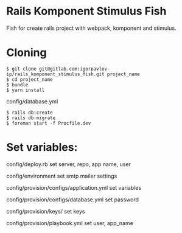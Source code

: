 # Rails Komponent Stimulus Fish

Fish for create rails project with webpack, komponent and stimulus.

# Cloning

    $ git clone git@gitlab.com:igorpavlov-ip/rails_komponent_stimulus_fish.git project_name
    $ cd project_name
    $ bundle
    $ yarn install

config/database.yml

    $ rails db:create
    $ rails db:migrate
    $ foreman start -f Procfile.dev

# Set variables:

config/deploy.rb set server, repo, app name, user

config/environment set smtp mailer settings

config/provision/configs/application.yml set variables

config/provision/configs/database.yml set password

config/provision/keys/ set keys

config/provision/playbook.yml set user, app_name
